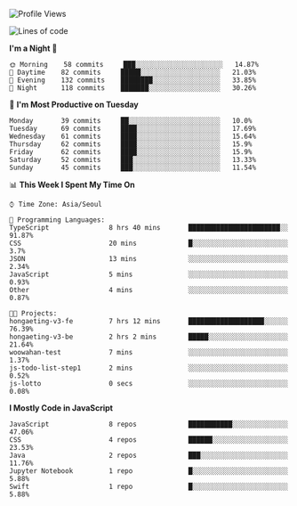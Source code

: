<!--START_SECTION:waka-->
![Profile Views](http://img.shields.io/badge/Profile%20Views-1-blue)

![Lines of code](https://img.shields.io/badge/From%20Hello%20World%20I%27ve%20Written-92505%20lines%20of%20code-blue)

**I'm a Night 🦉** 

```text
🌞 Morning    58 commits     ███░░░░░░░░░░░░░░░░░░░░░░   14.87% 
🌆 Daytime    82 commits     █████░░░░░░░░░░░░░░░░░░░░   21.03% 
🌃 Evening    132 commits    ████████░░░░░░░░░░░░░░░░░   33.85% 
🌙 Night      118 commits    ███████░░░░░░░░░░░░░░░░░░   30.26%

```
📅 **I'm Most Productive on Tuesday** 

```text
Monday       39 commits     ██░░░░░░░░░░░░░░░░░░░░░░░   10.0% 
Tuesday      69 commits     ████░░░░░░░░░░░░░░░░░░░░░   17.69% 
Wednesday    61 commits     ████░░░░░░░░░░░░░░░░░░░░░   15.64% 
Thursday     62 commits     ████░░░░░░░░░░░░░░░░░░░░░   15.9% 
Friday       62 commits     ████░░░░░░░░░░░░░░░░░░░░░   15.9% 
Saturday     52 commits     ███░░░░░░░░░░░░░░░░░░░░░░   13.33% 
Sunday       45 commits     ███░░░░░░░░░░░░░░░░░░░░░░   11.54%

```


📊 **This Week I Spent My Time On** 

```text
⌚︎ Time Zone: Asia/Seoul

💬 Programming Languages: 
TypeScript               8 hrs 40 mins       ███████████████████████░░   91.87% 
CSS                      20 mins             █░░░░░░░░░░░░░░░░░░░░░░░░   3.7% 
JSON                     13 mins             ░░░░░░░░░░░░░░░░░░░░░░░░░   2.34% 
JavaScript               5 mins              ░░░░░░░░░░░░░░░░░░░░░░░░░   0.93% 
Other                    4 mins              ░░░░░░░░░░░░░░░░░░░░░░░░░   0.87%

🐱‍💻 Projects: 
hongaeting-v3-fe         7 hrs 12 mins       ███████████████████░░░░░░   76.39% 
hongaeting-v3-be         2 hrs 2 mins        █████░░░░░░░░░░░░░░░░░░░░   21.64% 
woowahan-test            7 mins              ░░░░░░░░░░░░░░░░░░░░░░░░░   1.37% 
js-todo-list-step1       2 mins              ░░░░░░░░░░░░░░░░░░░░░░░░░   0.52% 
js-lotto                 0 secs              ░░░░░░░░░░░░░░░░░░░░░░░░░   0.08%

```

**I Mostly Code in JavaScript** 

```text
JavaScript               8 repos             ███████████░░░░░░░░░░░░░░   47.06% 
CSS                      4 repos             ██████░░░░░░░░░░░░░░░░░░░   23.53% 
Java                     2 repos             ███░░░░░░░░░░░░░░░░░░░░░░   11.76% 
Jupyter Notebook         1 repo              █░░░░░░░░░░░░░░░░░░░░░░░░   5.88% 
Swift                    1 repo              █░░░░░░░░░░░░░░░░░░░░░░░░   5.88%

```



<!--END_SECTION:waka-->
